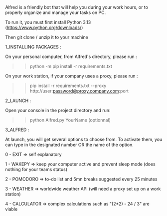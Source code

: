 Alfred is a friendly bot that will help you during your work hours, or to properly organize and manage your tasks on PC.

To run it, you must first install Python 3.13 (https://www.python.org/downloads/)

Then git clone / unzip it to your machine

1_INSTALLING PACKAGES :

On your personal computer, from Alfred's directory, please run :
>> python -m pip install -r requirements.txt

On your work station, if your company uses a proxy, please run : 
>> pip install -r requirements.txt --proxy http://user:password@proxy.company.com:port

2_LAUNCH :

Open your console in the project directory and run:
>> python Alfred.py YourName (optionnal)

3_ALFRED : 

At launch, you will get several options to choose from. To activate them, you can type in the designated number OR the name of the option.


0 - EXIT => self explanatory

1 - WAKEPY => keep your computer active and prevent sleep mode (does nothing for your teams status)

2 - POMODORO => to-do list and 5mn breaks suggested every 25 minutes

3 - WEATHER => worldwide weather API (will need a proxy set up on a work station)

4 - CALCULATOR => complex calculations such as "(2*2) - 24 / 3" are viable
